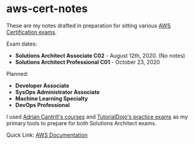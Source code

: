 # aws-cert-notes

These are my notes drafted in preparation for sitting various [AWS Certification exams](https://aws.amazon.com/certification/).

Exam dates:
* **Solutions Architect Associate C02** - August 12th, 2020. (No notes)
* **Solutions Architect Professional C01** - October 23, 2020

Planned:
* **Developer Associate**
* **SysOps Administrator Associate**
* **Machine Learning Specialty**
* **DevOps Professional**

I used [Adrian Cantrill's courses](https://learn.cantrill.io/) and [TutorialDojo's practice exams](https://tutorialsdojo.com/) as my primary tools to prepare for both Solutions Architect exams.

Quick Link: [AWS Documentation](https://docs.aws.amazon.com/index.html)
